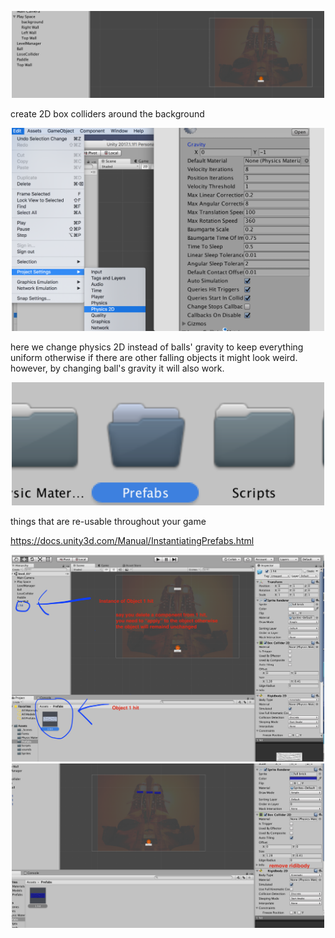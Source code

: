 
<p align="center">
  <img src="https://github.com/ericyu423/Unity-Projects/blob/master/pics/note34.png" width="500"/>
</p>

create 2D box colliders around the background

<p align="center">
  <img src="https://github.com/ericyu423/Unity-Projects/blob/master/pics/note35.png" width="500"/>
</p>
here we change physics 2D instead of balls' gravity to keep everything uniform otherwise if there are other
falling objects it might look weird. however, by changing ball's gravity it will also work.
<p align="center">
  <img src="https://github.com/ericyu423/Unity-Projects/blob/master/pics/note37.png" width="500"/>
</p>

things that are re-usable throughout your game

https://docs.unity3d.com/Manual/InstantiatingPrefabs.html

<p align="center">
  <img src="https://github.com/ericyu423/Unity-Projects/blob/master/pics/note38.png" width="500"/>
  <img src="https://github.com/ericyu423/Unity-Projects/blob/master/pics/note39.png" width="500"/>
</p>


